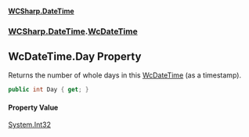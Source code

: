 #### [WCSharp.DateTime](README.md 'README')
### [WCSharp.DateTime](WCSharp.DateTime.md 'WCSharp.DateTime').[WcDateTime](WCSharp.DateTime.WcDateTime.md 'WCSharp.DateTime.WcDateTime')

## WcDateTime.Day Property

Returns the number of whole days in this [WcDateTime](WCSharp.DateTime.WcDateTime.md 'WCSharp.DateTime.WcDateTime') (as a timestamp).

```csharp
public int Day { get; }
```

#### Property Value
[System.Int32](https://docs.microsoft.com/en-us/dotnet/api/System.Int32 'System.Int32')
